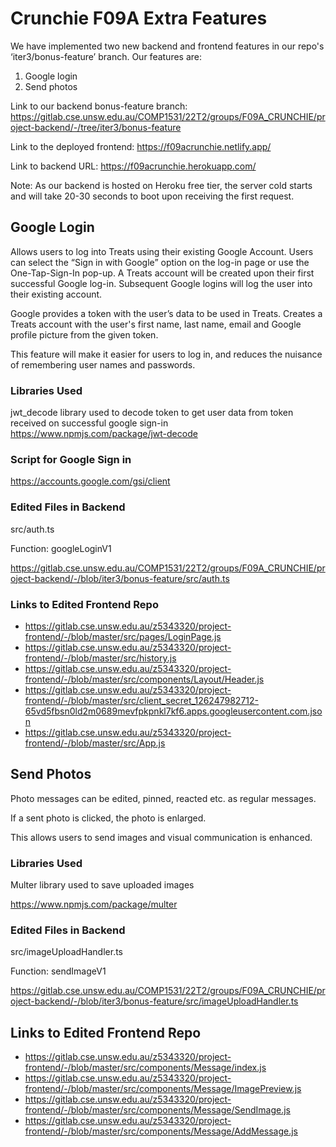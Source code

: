 # Crunchie F09A Extra Features

We have implemented two new backend and frontend features in our repo's ‘iter3/bonus-feature’ branch. Our features are:
1. Google login
2. Send photos

Link to our backend bonus-feature branch: 
https://gitlab.cse.unsw.edu.au/COMP1531/22T2/groups/F09A_CRUNCHIE/project-backend/-/tree/iter3/bonus-feature

Link to the deployed frontend:
https://f09acrunchie.netlify.app/

Link to backend URL:
https://f09acrunchie.herokuapp.com/

Note: As our backend is hosted on Heroku free tier, the server cold starts and will take 20-30 seconds to boot upon receiving the first request. 

## **Google Login**
Allows users to log into Treats using their existing Google Account. Users can select the “Sign in with Google” option on the log-in page or use the One-Tap-Sign-In pop-up. A Treats account will be created upon their first successful Google log-in. Subsequent Google logins will log the user into their existing account. 

Google provides a token with the user’s data to be used in Treats. Creates a Treats account with the user's first name, last name, email and Google profile picture from the given token. 

This feature will make it easier for users to log in, and reduces the nuisance of remembering user names and passwords. 

### Libraries Used
jwt_decode library used to decode token to get user data from token received on successful google sign-in
https://www.npmjs.com/package/jwt-decode

### Script for Google Sign in
https://accounts.google.com/gsi/client

### Edited Files in Backend
src/auth.ts

Function: googleLoginV1

https://gitlab.cse.unsw.edu.au/COMP1531/22T2/groups/F09A_CRUNCHIE/project-backend/-/blob/iter3/bonus-feature/src/auth.ts

### Links to Edited Frontend Repo
- https://gitlab.cse.unsw.edu.au/z5343320/project-frontend/-/blob/master/src/pages/LoginPage.js
- https://gitlab.cse.unsw.edu.au/z5343320/project-frontend/-/blob/master/src/history.js
- https://gitlab.cse.unsw.edu.au/z5343320/project-frontend/-/blob/master/src/components/Layout/Header.js
- https://gitlab.cse.unsw.edu.au/z5343320/project-frontend/-/blob/master/src/client_secret_126247982712-65vd5fbsn0ld2m0689mevfpkpnkl7kf6.apps.googleusercontent.com.json
- https://gitlab.cse.unsw.edu.au/z5343320/project-frontend/-/blob/master/src/App.js

## **Send Photos**

Photo messages can be edited, pinned, reacted etc. as regular messages. 

If a sent photo is clicked, the photo is enlarged.

This allows users to send images and visual communication is enhanced. 

### Libraries Used
Multer library used to save uploaded images

https://www.npmjs.com/package/multer

### Edited Files in Backend
src/imageUploadHandler.ts

Function: sendImageV1

https://gitlab.cse.unsw.edu.au/COMP1531/22T2/groups/F09A_CRUNCHIE/project-backend/-/blob/iter3/bonus-feature/src/imageUploadHandler.ts

## Links to Edited Frontend Repo
- https://gitlab.cse.unsw.edu.au/z5343320/project-frontend/-/blob/master/src/components/Message/index.js
- https://gitlab.cse.unsw.edu.au/z5343320/project-frontend/-/blob/master/src/components/Message/ImagePreview.js
- https://gitlab.cse.unsw.edu.au/z5343320/project-frontend/-/blob/master/src/components/Message/SendImage.js
- https://gitlab.cse.unsw.edu.au/z5343320/project-frontend/-/blob/master/src/components/Message/AddMessage.js

